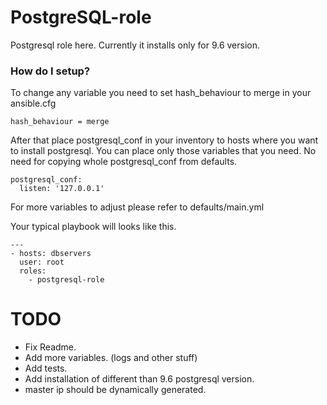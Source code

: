 PostgreSQL-role
=========

Postgresql role here. Currently it installs only for 9.6 version.

### How do I setup? ###

To change any variable you need to set hash_behaviour to merge in your ansible.cfg
~~~~
hash_behaviour = merge
~~~~

After that place postgresql_conf in your inventory to hosts where you want to install postgresql.
You can place only those variables that you need. No need for copying whole postgresql_conf from defaults.
~~~~
postgresql_conf:
  listen: '127.0.0.1'
~~~~
For more variables to adjust please refer to defaults/main.yml

Your typical playbook will looks like this.
~~~~
---
- hosts: dbservers
  user: root
  roles:
    - postgresql-role
~~~~

TODO
=======
* Fix Readme.
* Add more variables. (logs and other stuff)
* Add tests.
* Add installation of different than 9.6 postgresql version.
* master ip should be dynamically generated.
